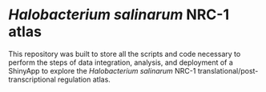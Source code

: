 # <i>Halobacterium salinarum</i> NRC-1 atlas

This repository was built to store all the scripts and code necessary to perform the steps of data integration, analysis, and deployment of a ShinyApp to explore the <i>Halobacterium salinarum</i> NRC-1 translational/post-transcriptional regulation atlas.